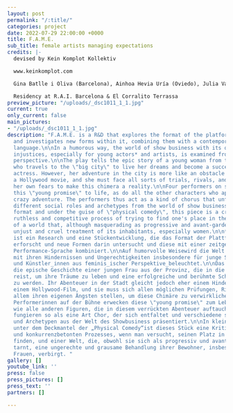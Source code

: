 ```yaml
---
layout: post
permalink: "/:title/"
categories: project
date: 2022-07-29 22:00:00 +0000
title: F.A.M.E.
sub_title: female artists managing expectations
credits: |-
  devised by Kein Komplot Kollektiv

  www.keinkomplot.com

  Gina Batlle i Oliva (Barcelona), Ainhoa Hevia Uría (Oviedo), Julia Vandehof (Vienna) and Marina Zérva (Kalamata)

  Residency at R.A.I. Barcelona & El Corralito Terrassa
preview_picture: "/uploads/_dsc1011_1_1.jpg"
current: true
only_current: false
main_pictures:
- "/uploads/_dsc1011_1_1.jpg"
description: "F.A.M.E. is a R&D that explores the format of the platform technique
  and investigates new forms within it, combining them with a contemporary performance
  language.\n\nIn a humorous way, the world of show business with its obstacles and
  injustices, especially for young actors* and artists, is examined from a feminist
  perspective.\n\nThe play tells the epic story of a young woman from the province
  who travels to the \"big city\" to live her dreams and become a successful and famous
  actress. However, her adventure in the city is more like an obstacle course than
  a Hollywood movie, and she must face all sorts of trials, rivals, and most importantly,
  her own fears to make this chimera a reality.\n\nFour performers on stage bring
  this \"young promise\" to life, as do all the other characters who appear in this
  crazy adventure. The performers thus act as a kind of chorus that unfolds and presents
  different social roles and archetypes from the world of show business.\n\nIn a small
  format and under the guise of \"physical comedy\", this piece is a critique of the
  ruthless and competitive process of trying to find one's place in the arts, and
  of a world that, although masquerading as progressive and avant-garde, hides an
  unjust and cruel treatment of its inhabitants, especially women.\n\n***\n\nF.A.M.E.
  ist ein Research und eine Stückentwicklung, die das Format der Plattform-Technik
  erforscht und neue Formen darin untersucht und diese mit einer zeitgenössischen
  Performance-Sprache kombiniert.\n\nAuf humorvolle Weisewird die Welt des Showbusiness
  mit ihren Hindernissen und Ungerechtigkeiten insbesondere für junge Schauspieler_innen
  und Künstler_innen aus feminis_ischer Perspektive_beleuchtet.\n\nDas Stück erzählt
  die epische Geschichte einer jungen Frau aus der Provinz, die in die \"große Stadt\"
  reist, um ihre Träume zu leben und eine erfolgreiche und berühmte Schauspielerin
  zu werden. Ihr Abenteuer in der Stadt gleicht jedoch eher einem Hindernislauf als
  einem Hollywood-Film, und sie muss sich allen möglichen Prüfungen, Rivalen und vor
  allem ihren eigenen Ängsten stellen, um diese Chimäre zu verwirklichen.\n\nVier
  Performerinnen auf der Bühne erwecken diese \"young promise\" zum Leben, ebenso
  wie alle anderen Figuren, die in diesem verrückten Abenteuer auftauchen. Die Darstellerinnen
  fungieren so als eine Art Chor, der sich entfaltet und verschiedene soziale Rollen
  und Archetypen aus der Welt des Showbusiness präsentiert.\n\nIn kleinem Format und
  unter dem Deckmantel der „Physical Comedy“ist dieses Stück eine Kritik des rücksichtslosen
  und konkurrenzbetonten Prozesses, wenn man versucht, seinen Platz in der Kunst zu
  finden, und einer Welt, die, obwohl sie sich als progressiv und avantgardistisch
  tarnt, eine ungerechte und grausame Behandlung ihrer Bewohner, insbesondere der
  Frauen, verbirgt. "
gallery: []
youtube_link: ''
press: false
press_pictures: []
press_text: ''
partners: []

---
```

